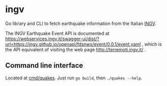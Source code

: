 # ingv

Go library and CLI to fetch earthquake information from the Italian
[INGV](https://ingv.it).

The INGV Earthquake Event API is documented at
https://webservices.ingv.it/swagger-ui/dist/?url=https://ingv.github.io/openapi/fdsnws/event/0.0.1/event.yaml
, which is the API equivalent of visiting the web page http://terremoti.ingv.it/ .


## Command line interface

Located at [cmd/quakes](cmd/quakes). Just run `go build`, then `./quakes --help`.
